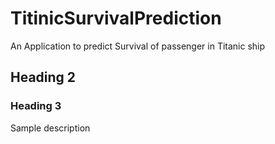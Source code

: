 # TitinicSurvivalPrediction
An Application to predict Survival of passenger in Titanic ship

## Heading 2

### Heading 3
Sample description
